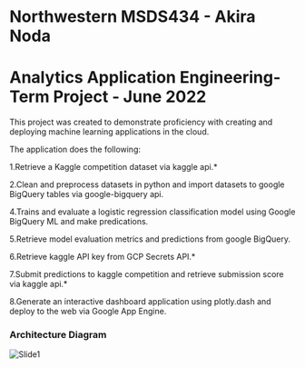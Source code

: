 # Northwestern MSDS434 - Akira Noda
# Analytics Application Engineering- Term Project - June 2022

This project was created to demonstrate proficiency with creating and deploying machine learning applications in the cloud.


The application does the following:

1.Retrieve a Kaggle competition dataset via kaggle api.*

2.Clean and preprocess datasets in python and import datasets to google BigQuery tables via google-bigquery api.

4.Trains and evaluate a logistic regression classification model using Google BigQuery ML and make predications.

5.Retrieve model evaluation metrics and predictions from google BigQuery.

6.Retrieve kaggle API key from GCP Secrets API.*

7.Submit predictions to kaggle competition and retrieve submission score via kaggle api.*

8.Generate an interactive dashboard application using plotly.dash and deploy to the web via Google App Engine.

### **Architecture Diagram**

![Slide1](https://user-images.githubusercontent.com/103208143/172032753-2421dbfd-ecac-4a04-aba4-522c55bd4ce6.JPG)






